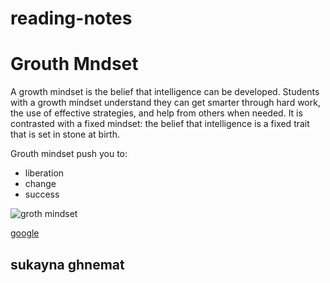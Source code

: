 # reading-notes

# Grouth Mndset

A growth mindset is the belief that intelligence can be developed. Students with a growth mindset understand they can get smarter through hard work, the use of effective strategies, and help from others when needed. It is contrasted with a fixed mindset: the belief that intelligence is a fixed trait that is set in stone at birth.


Grouth mindset push you to:
* liberation
* change
* success



![groth mindset](https://2.bp.blogspot.com/-ZmlEhG-Z-WY/WKMVr0G_WWI/AAAAAAAAAuA/3xQHTaq_V6U0ltyy_TSxDUR2OQ5P6ok-ACLcB/s1600/iceberg.PNG)

[google](https://en.wikipedia.org/wiki/Mindset)


## sukayna ghnemat
